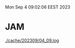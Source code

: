 Mon Sep  4 09:02:06 EEST 2023
# JAM
<a href='./cache/202309/04_09.log'>./cache/202309/04_09.log</a>
